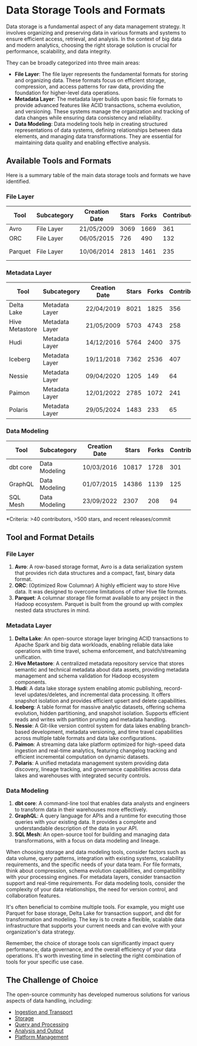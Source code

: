 # Data Storage Tools and Formats

Data storage is a fundamental aspect of any data management strategy. It involves organizing and preserving data in various formats and systems to ensure efficient access, retrieval, and analysis. In the context of big data and modern analytics, choosing the right storage solution is crucial for performance, scalability, and data integrity.

They can be broadly categorized into three main areas:
- **File Layer**: The file layer represents the fundamental formats for storing and organizing data. These formats focus on efficient storage, compression, and access patterns for raw data, providing the foundation for higher-level data operations.
- **Metadata Layer**: The metadata layer builds upon basic file formats to provide advanced features like ACID transactions, schema evolution, and versioning. These systems manage the organization and tracking of data changes while ensuring data consistency and reliability.
- **Data Modeling**: Data modeling tools help in creating structured representations of data systems, defining relationships between data elements, and managing data transformations. They are essential for maintaining data quality and enabling effective analysis.

## Available Tools and Formats

Here is a summary table of the main data storage tools and formats we have identified.

### File Layer

| Tool | Subcategory | Creation Date | Stars | Forks | Contributors | Last Release | Latest Commit | Meets Criteria* | Link |
|---|---|---|---|---|---|---|---|---|---|
| Avro | File Layer | 21/05/2009 | 3069 | 1669 | 361 | 05/08/2024 | 06/05/2025 | Yes | https://github.com/apache/avro |
| ORC | File Layer | 06/05/2015 | 726 | 490 | 132 | 07/05/2025 | 13/05/2025 | Yes | https://github.com/apache/orc |
| Parquet | File Layer | 10/06/2014 | 2813 | 1461 | 235 | 29/04/2025 | 13/05/2025 | Yes | https://github.com/apache/parquet-mr |

### Metadata Layer

| Tool | Subcategory | Creation Date | Stars | Forks | Contributors | Last Release | Latest Commit | Meets Criteria* | Link |
|---|---|---|---|---|---|---|---|---|---|
| Delta Lake | Metadata Layer | 22/04/2019 | 8021 | 1825 | 356 | 05/05/2025 | 14/05/2025 | Yes | https://github.com/delta-io/delta |
| Hive Metastore | Metadata Layer | 21/05/2009 | 5703 | 4743 | 258 | N/A | 14/05/2025 | Yes | https://github.com/apache/hive |
| Hudi | Metadata Layer | 14/12/2016 | 5764 | 2400 | 375 | 02/05/2025 | 14/05/2025 | Yes | https://github.com/apache/hudi |
| Iceberg | Metadata Layer | 19/11/2018 | 7362 | 2536 | 407 | 28/04/2025 | 14/05/2025 | Yes | https://github.com/apache/iceberg |
| Nessie | Metadata Layer | 09/04/2020 | 1205 | 149 | 64 | 07/05/2025 | 10/05/2025 | Yes | https://github.com/projectnessie/nessie |
| Paimon | Metadata Layer | 12/01/2022 | 2785 | 1072 | 241 | N/A | 14/05/2025 | Yes | https://github.com/apache/paimon |
| Polaris | Metadata Layer | 29/05/2024 | 1483 | 233 | 65 | 25/02/2025 | 14/05/2025 | Yes | https://github.com/apache/polaris |

### Data Modeling

| Tool | Subcategory | Creation Date | Stars | Forks | Contributors | Last Release | Latest Commit | Meets Criteria* | Link |
|---|---|---|---|---|---|---|---|---|---|
| dbt core | Data Modeling | 10/03/2016 | 10817 | 1728 | 301 | 02/04/2025 | 14/05/2025 | Yes | https://github.com/dbt-labs/dbt-core |
| GraphQL | Data Modeling | 01/07/2015 | 14386 | 1139 | 125 | 27/10/2021 | 01/05/2025 | Yes | https://github.com/graphql/graphql-spec |
| SQL Mesh | Data Modeling | 23/09/2022 | 2307 | 208 | 94 | 13/05/2025 | 14/05/2025 | Yes | https://github.com/TobikoData/sqlmesh |

*Criteria: >40 contributors, >500 stars, and recent releases/commit

## Tool and Format Details

### File Layer

1. **Avro**: A row-based storage format, Avro is a data serialization system that provides rich data structures and a compact, fast, binary data format.
2. **ORC**: (Optimized Row Columnar) A highly efficient way to store Hive data. It was designed to overcome limitations of other Hive file formats.
3. **Parquet**: A columnar storage file format available to any project in the Hadoop ecosystem. Parquet is built from the ground up with complex nested data structures in mind.

### Metadata Layer

1. **Delta Lake**: An open-source storage layer bringing ACID transactions to Apache Spark and big data workloads, enabling reliable data lake operations with time travel, schema enforcement, and batch/streaming unification.
2. **Hive Metastore**: A centralized metadata repository service that stores semantic and technical metadata about data assets, providing metadata management and schema validation for Hadoop ecosystem components.
3. **Hudi**: A data lake storage system enabling atomic publishing, record-level updates/deletes, and incremental data processing. It offers snapshot isolation and provides efficient upsert and delete capabilities.
4. **Iceberg**: A table format for massive analytic datasets, offering schema evolution, hidden partitioning, and snapshot isolation. Supports efficient reads and writes with partition pruning and metadata handling.
5. **Nessie**: A Git-like version control system for data lakes enabling branch-based development, metadata versioning, and time travel capabilities across multiple table formats and data lake configurations.
6. **Paimon**: A streaming data lake platform optimized for high-speed data ingestion and real-time analytics, featuring changelog tracking and efficient incremental computation on dynamic datasets.
7. **Polaris**: A unified metadata management system providing data discovery, lineage tracking, and governance capabilities across data lakes and warehouses with integrated security controls.

### Data Modeling

1. **dbt core**: A command-line tool that enables data analysts and engineers to transform data in their warehouses more effectively.
2. **GraphQL**: A query language for APIs and a runtime for executing those queries with your existing data. It provides a complete and understandable description of the data in your API.
3. **SQL Mesh**: An open-source tool for building and managing data transformations, with a focus on data modeling and lineage.

When choosing storage and data modeling tools, consider factors such as data volume, query patterns, integration with existing systems, scalability requirements, and the specific needs of your data team. For file formats, think about compression, schema evolution capabilities, and compatibility with your processing engines. For metadata layers, consider transaction support and real-time requirements. For data modeling tools, consider the complexity of your data relationships, the need for version control, and collaboration features.

It's often beneficial to combine multiple tools. For example, you might use Parquet for base storage, Delta Lake for transaction support, and dbt for transformation and modeling. The key is to create a flexible, scalable data infrastructure that supports your current needs and can evolve with your organization's data strategy.

Remember, the choice of storage tools can significantly impact query performance, data governance, and the overall efficiency of your data operations. It's worth investing time in selecting the right combination of tools for your specific use case.

## The Challenge of Choice
The open-source community has developed numerous solutions for various aspects of data handling, including:
- [Ingestion and Transport](01.ingestion_and_transport.md)
- [Storage](02.storage.md)
- [Query and Processing](03.query_and_processing.md)
- [Analysis and Output](04.analysis_and_output.md)
- [Platform Management](05.platform_management.md)